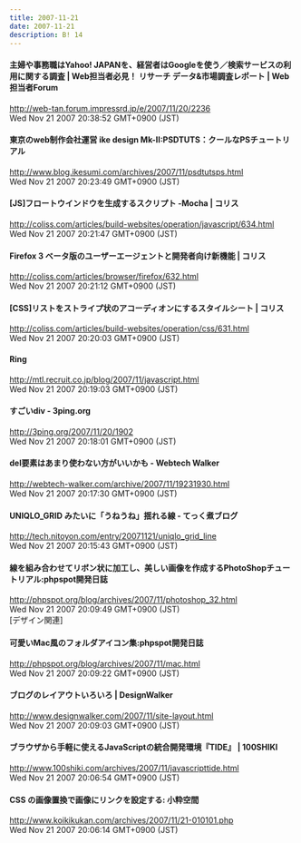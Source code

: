 ```yaml
---
title: 2007-11-21
date: 2007-11-21
description: B! 14
---
```


#### 主婦や事務職はYahoo! JAPANを、経営者はGoogleを使う／検索サービスの利用に関する調査 | Web担当者必見！ リサーチ データ&市場調査レポート | Web担当者Forum
http://web-tan.forum.impressrd.jp/e/2007/11/20/2236<br>
Wed Nov 21 2007 20:38:52 GMT+0900 (JST)<br>


#### 東京のweb制作会社運営 ike design Mk-II:PSDTUTS：クールなPSチュートリアル
http://www.blog.ikesumi.com/archives/2007/11/psdtutsps.html<br>
Wed Nov 21 2007 20:23:49 GMT+0900 (JST)<br>


####   [JS]フロートウインドウを生成するスクリプト -Mocha | コリス
http://coliss.com/articles/build-websites/operation/javascript/634.html<br>
Wed Nov 21 2007 20:21:47 GMT+0900 (JST)<br>


####   Firefox 3 ベータ版のユーザーエージェントと開発者向け新機能 | コリス
http://coliss.com/articles/browser/firefox/632.html<br>
Wed Nov 21 2007 20:21:12 GMT+0900 (JST)<br>


####   [CSS]リストをストライプ状のアコーディオンにするスタイルシート | コリス
http://coliss.com/articles/build-websites/operation/css/631.html<br>
Wed Nov 21 2007 20:20:03 GMT+0900 (JST)<br>


#### Ring
http://mtl.recruit.co.jp/blog/2007/11/javascript.html<br>
Wed Nov 21 2007 20:19:03 GMT+0900 (JST)<br>


#### すごいdiv - 3ping.org
http://3ping.org/2007/11/20/1902<br>
Wed Nov 21 2007 20:18:01 GMT+0900 (JST)<br>


####   del要素はあまり使わない方がいいかも - Webtech Walker
http://webtech-walker.com/archive/2007/11/19231930.html<br>
Wed Nov 21 2007 20:17:30 GMT+0900 (JST)<br>


#### UNIQLO_GRID みたいに「うねうね」揺れる線 - てっく煮ブログ
http://tech.nitoyon.com/entry/20071121/uniqlo_grid_line<br>
Wed Nov 21 2007 20:15:43 GMT+0900 (JST)<br>


#### 線を組み合わせてリボン状に加工し、美しい画像を作成するPhotoShopチュートリアル:phpspot開発日誌
http://phpspot.org/blog/archives/2007/11/photoshop_32.html<br>
Wed Nov 21 2007 20:09:49 GMT+0900 (JST)<br>
[デザイン関連]


#### 可愛いMac風のフォルダアイコン集:phpspot開発日誌
http://phpspot.org/blog/archives/2007/11/mac.html<br>
Wed Nov 21 2007 20:09:22 GMT+0900 (JST)<br>


#### ブログのレイアウトいろいろ | DesignWalker
http://www.designwalker.com/2007/11/site-layout.html<br>
Wed Nov 21 2007 20:09:03 GMT+0900 (JST)<br>


#### ブラウザから手軽に使えるJavaScriptの統合開発環境『TIDE』 | 100SHIKI
http://www.100shiki.com/archives/2007/11/javascripttide.html<br>
Wed Nov 21 2007 20:06:54 GMT+0900 (JST)<br>


#### CSS の画像置換で画像にリンクを設定する: 小粋空間
http://www.koikikukan.com/archives/2007/11/21-010101.php<br>
Wed Nov 21 2007 20:06:14 GMT+0900 (JST)<br>


